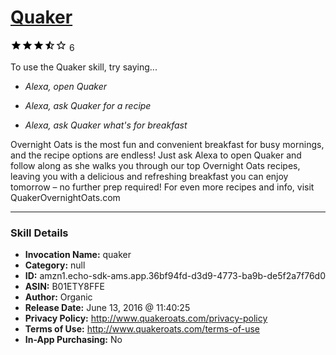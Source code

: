 # [Quaker](http://alexa.amazon.com/#skills/amzn1.echo-sdk-ams.app.36bf94fd-d3d9-4773-ba9b-de5f2a7f76d0)
![3.8 stars](../../images/ic_star_black_18dp_1x.png)![3.8 stars](../../images/ic_star_black_18dp_1x.png)![3.8 stars](../../images/ic_star_black_18dp_1x.png)![3.8 stars](../../images/ic_star_half_black_18dp_1x.png)![3.8 stars](../../images/ic_star_border_black_18dp_1x.png) 6

To use the Quaker skill, try saying...

* *Alexa, open Quaker*

* *Alexa, ask Quaker for a recipe*

* *Alexa, ask Quaker what's for breakfast*

Overnight Oats is the most fun and convenient breakfast for busy mornings, and the recipe options are endless! Just ask Alexa to open Quaker and follow along as she walks you through our top Overnight Oats recipes, leaving you with a delicious and refreshing breakfast you can enjoy tomorrow – no further prep required! For even more recipes and info, visit QuakerOvernightOats.com

***

### Skill Details

* **Invocation Name:** quaker
* **Category:** null
* **ID:** amzn1.echo-sdk-ams.app.36bf94fd-d3d9-4773-ba9b-de5f2a7f76d0
* **ASIN:** B01ETY8FFE
* **Author:** Organic
* **Release Date:** June 13, 2016 @ 11:40:25
* **Privacy Policy:** http://www.quakeroats.com/privacy-policy
* **Terms of Use:** http://www.quakeroats.com/terms-of-use
* **In-App Purchasing:** No
